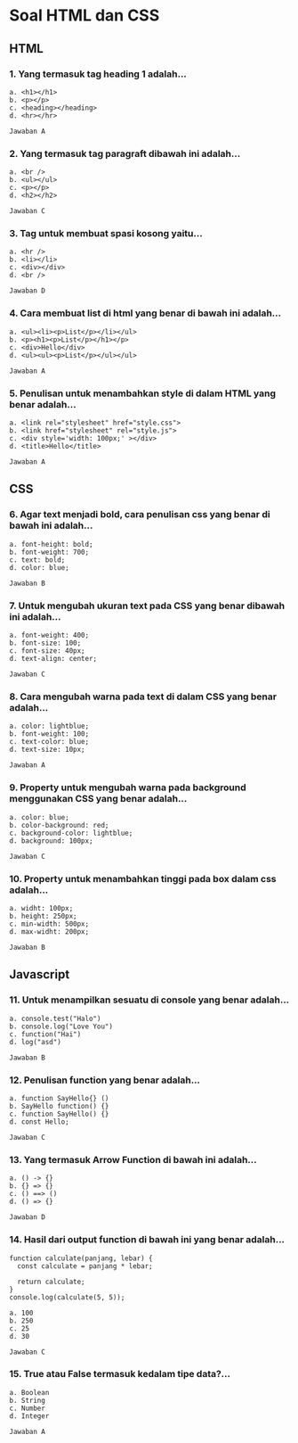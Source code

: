 # Soal HTML dan CSS

## HTML

### 1. Yang termasuk tag heading 1 adalah...
```
a. <h1></h1>
b. <p></p>
c. <heading></heading>
d. <hr></hr>

Jawaban A
```

### 2. Yang termasuk tag paragraft dibawah ini adalah...
```
a. <br />
b. <ul></ul>
c. <p></p>
d. <h2></h2>

Jawaban C
```

### 3. Tag untuk membuat spasi kosong yaitu...
```
a. <hr />
b. <li></li>
c. <div></div>
d. <br />

Jawaban D
```

### 4. Cara membuat list di html yang benar di bawah ini adalah...
```
a. <ul><li><p>List</p></li></ul>
b. <p><h1><p>List</p></h1></p>
c. <div>Hello</div>
d. <ul><ul><p>List</p></ul></ul>

Jawaban A
```

### 5. Penulisan untuk menambahkan style di dalam HTML yang benar adalah...
```
a. <link rel="stylesheet" href="style.css">
b. <link href="stylesheet" rel="style.js">
c. <div style='width: 100px;' ></div>
d. <title>Hello</title>

Jawaban A
```


## CSS

### 6. Agar text menjadi bold, cara penulisan css yang benar di bawah ini adalah...
```
a. font-height: bold;
b. font-weight: 700;
c. text: bold;
d. color: blue;

Jawaban B
```

### 7. Untuk mengubah ukuran text pada CSS yang benar dibawah ini adalah...
```
a. font-weight: 400;
b. font-size: 100;
c. font-size: 40px;
d. text-align: center;

Jawaban C
```

### 8. Cara mengubah warna pada text di dalam CSS yang benar adalah...
```
a. color: lightblue;
b. font-weight: 100;
c. text-color: blue;
d. text-size: 10px;

Jawaban A
```

### 9. Property untuk mengubah warna pada background menggunakan CSS yang benar adalah...
```
a. color: blue;
b. color-background: red;
c. background-color: lightblue;
d. background: 100px;

Jawaban C
```

### 10. Property untuk menambahkan tinggi pada box dalam css adalah...
```
a. widht: 100px;
b. height: 250px;
c. min-width: 500px;
d. max-widht: 200px;

Jawaban B
```

## Javascript

### 11. Untuk menampilkan sesuatu di console yang benar adalah...
```
a. console.test("Halo")
b. console.log("Love You")
c. function("Hai")
d. log("asd")

Jawaban B
```

### 12. Penulisan function yang benar adalah...
```
a. function SayHello{} ()
b. SayHello function() {}
c. function SayHello() {}
d. const Hello;

Jawaban C
```

### 13. Yang termasuk Arrow Function di bawah ini adalah...
```
a. () -> {}
b. {} => {}
c. () ==> ()
d. () => {}

Jawaban D
```

### 14. Hasil dari output function di bawah ini yang benar adalah...
```
function calculate(panjang, lebar) {
  const calculate = panjang * lebar;

  return calculate;
}
console.log(calculate(5, 5));

a. 100
b. 250
c. 25
d. 30

Jawaban C
```

### 15. True atau False termasuk kedalam tipe data?...
```
a. Boolean
b. String
c. Number
d. Integer

Jawaban A
```

